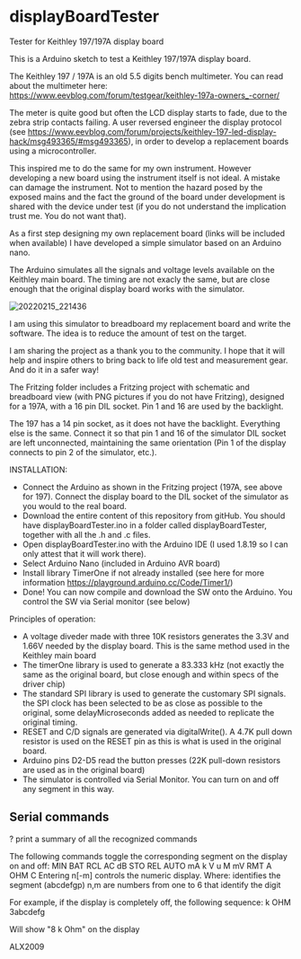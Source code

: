 # displayBoardTester
Tester for Keithley 197/197A display board

This is a Arduino sketch to test a Keithley 197/197A display board.

The Keithley 197 / 197A is an old 5.5 digits bench multimeter. You can read about the multimeter here: https://www.eevblog.com/forum/testgear/keithley-197a-owners_-corner/

The meter is quite good but often the LCD display starts to fade, due to the zebra strip contacts failing. A user reversed engineer the display protocol (see  https://www.eevblog.com/forum/projects/keithley-197-led-display-hack/msg493365/#msg493365), in order to develop a replacement boards using a microcontroller.

This inspired me to do the same for my own instrument. However developing a new board using the instrument itself is not ideal. A mistake can damage the instrument. Not to mention the hazard posed by the exposed mains and the fact the ground of the board under development is shared with the device under test (if you do not understand the implication trust me. You do not want that).

As a first step designing my own replacement board (links will be included when available) I have developed a simple simulator based on an Arduino nano.

The Arduino simulates all the signals and voltage levels available on the Keithley main board. The timing are not exacly the same, but are close enough that the original display board works with the simulator.

![20220215_221436](https://user-images.githubusercontent.com/100997527/173181555-853b9f6d-0e15-4a9f-8c42-10a190db829e.jpg)

I am using this simulator to breadboard my replacement board and write the software. The idea is to reduce the amount of test on the target.

I am sharing the project as a thank you to the community. I hope that it will help and inspire others to bring back to life old test and measurement gear. And do it in a safer way! 

The Fritzing folder includes a Fritzing project with schematic and breadboard view (with PNG pictures if you do not have Fritzing), designed for a 197A, with a 16 pin DIL socket. Pin 1 and 16 are used by the backlight.

The 197 has a 14 pin socket, as it does not have the backlight. Everything else is the same. Connect it so that pin 1 and 16 of the simulator DIL socket are left unconnected, maintaining the same orientation (Pin 1 of the display connects to pin 2 of the simulator, etc.). 

INSTALLATION: 
- Connect the Arduino as shown in the Fritzing project (197A, see above for 197). Connect the display board to the DIL socket of the simulator as you would to the real board. 
- Download the entire content of this repository from gitHub. You should have displayBoardTester.ino in a folder called displayBoardTester, together with all the .h and .c files. 
- Open displayBoardTester.ino with the Arduino IDE (I used 1.8.19 so I can only attest that it will work there). 
- Select Arduino Nano (included in Arduino AVR board)
- Install library TimerOne if not already installed (see here for more information https://playground.arduino.cc/Code/Timer1/)
- Done! You can now compile and download the SW onto the Arduino. You control the SW via Serial monitor (see below)  

Principles of operation:
- A voltage diveder made with three 10K resistors generates the 3.3V and 1.66V needed by the display board. This is the same method used in the Keithley main board
- The timerOne library is used to generate a 83.333 kHz (not exactly the same as the original board, but close enough and within specs of the driver chip)
- The standard SPI library is used to generate the customary SPI signals. the SPI clock has been selected to be as close as possible to the original, some delayMicroseconds added as needed to replicate the original timing.
- RESET and C/D signals are generated via digitalWrite(). A 4.7K pull down resistor is used on the RESET pin as this is what is used in the original board.
- Arduino pins D2-D5 read the button presses (22K pull-down resistors are used as in the original board)
- The simulator is controlled via Serial Monitor. You can turn on and off any segment in this way.

Serial commands
---------------
? print a summary of all the recognized commands

The following commands toggle the corresponding segment on the display on and off: 
MIN BAT RCL AC dB STO REL AUTO mA k V u M mV RMT A OHM C
Entering n[-m]<seg> controls the numeric display. Where:
  <seg> identifies the segment (abcdefgp)
  n,m are numbers from one to 6 that identify the digit
    
For example, if the display is completely off, the following sequence:
    k OHM 3abcdefg
    
Will show "8 k Ohm" on the display
  


ALX2009


